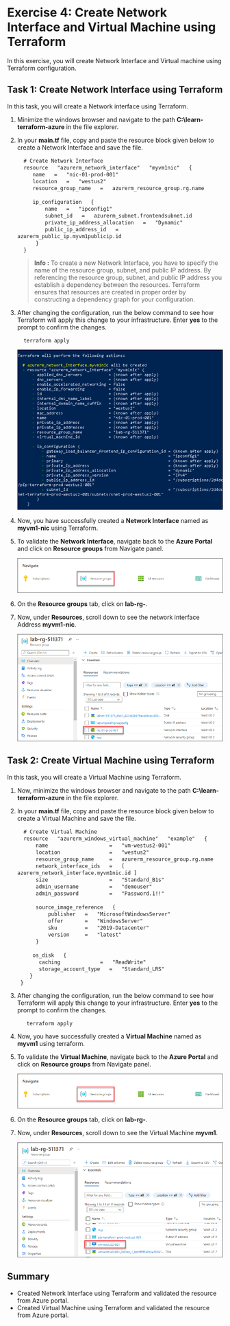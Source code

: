 # Exercise 4: Create Network Interface and Virtual Machine using Terraform

In this exercise, you will create Network Interface and Virtual machine using Terraform configuration.


## Task 1: Create Network Interface using Terraform

In this task, you will create a Network interface using Terraform.

1. Minimize the windows browser and navigate to the path **C:\learn-terraform-azure** in the file explorer.

1. In your **main.tf** file, copy and paste the resource block given below to create a Network Interface and save the file.

    ```
      # Create Network Interface
      resource   "azurerm_network_interface"   "myvm1nic"   { 
         name   =   "nic-01-prod-001" 
         location   =   "westus2" 
         resource_group_name   =   azurerm_resource_group.rg.name 

         ip_configuration   { 
             name   =   "ipconfig1" 
             subnet_id   =   azurerm_subnet.frontendsubnet.id 
             private_ip_address_allocation   =   "Dynamic" 
             public_ip_address_id   =   azurerm_public_ip.myvm1publicip.id 
          } 
      }
    ```
      >**Info :** To create a new Network Interface, you have to specify the name of the resource group, subnet, and public IP address. By referencing the resource group, subnet, and public IP address you establish a dependency between the resources. Terraform ensures that resources are created in proper order by constructing a dependency graph for your configuration.

1. After changing the configuration, run the below command to see how Terraform will apply this change to your infrastructure. Enter **yes** to the prompt to confirm the changes.

    ```
      terraform apply
    ```
    
     ![nic](../Terraform/media/nic1.png)
     
1. Now, you have successfully created a **Network Interface** named as **myvm1-nic** using Terraform.

1. To validate the **Network Interface**, navigate back to the **Azure Portal** and click on **Resource groups** from Navigate panel.

     ![navigate](../Terraform/media/navigate.png)
     
1. On the **Resource groups** tab, click on **lab-rg-<inject key="DeploymentID" enableCopy="false"/>**.

1. Now, under **Resources**, scroll down to see the network interface Address **myvm1-nic**.

    ![myvmnic](../Terraform/media/nicprod.png)


## Task 2: Create Virtual Machine using Terraform

In this task, you will create a Virtual Machine using Terraform.

     
1. Now, minimize the windows browser and navigate to the path **C:\learn-terraform-azure** in the file explorer.

1. In your **main.tf** file, copy and paste the resource block given below to create a Virtual Machine and save the file.

    ```
      # Create Virtual Machine
      resource   "azurerm_windows_virtual_machine"   "example"   { 
          name                    =   "vm-westus2-001"   
          location                =   "westus2" 
          resource_group_name     =   azurerm_resource_group.rg.name 
          network_interface_ids   =   [ azurerm_network_interface.myvm1nic.id ] 
          size                    =   "Standard_B1s" 
          admin_username          =   "demouser" 
          admin_password          =   "Password.1!!" 

          source_image_reference   { 
              publisher   =   "MicrosoftWindowsServer" 
              offer       =   "WindowsServer" 
              sku         =   "2019-Datacenter" 
              version     =   "latest" 
          } 

         os_disk   { 
           caching             =   "ReadWrite" 
           storage_account_type   =   "Standard_LRS" 
        } 
     }
    ```

1. After changing the configuration, run the below command to see how Terraform will apply this change to your infrastructure. Enter **yes** to the prompt to confirm the changes.

    ```
       terraform apply
    ```
    
1. Now, you have successfully created a **Virtual Machine** named as **myvm1** using terraform.

1. To validate the **Virtual Machine**, navigate back to the **Azure Portal** and click on **Resource groups** from Navigate panel.

    ![navigate](../Terraform/media/navigate.png)

1. On the **Resource groups** tab, click on **lab-rg-<inject key="DeploymentID" enableCopy="false"/>**.

1. Now, under **Resources**, scroll down to see the Virtual Machine **myvm1**.

    ![myvm1](../Terraform/media/vm.png)
    
    
## Summary

- Created Network Interface using Terraform and validated the resource from Azure portal.
- Created Virtual Machine using Terraform and validated the resource from Azure portal.
